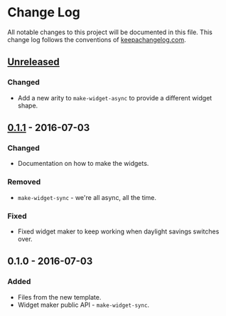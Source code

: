 # Change Log
All notable changes to this project will be documented in this file. This change log follows the conventions of [keepachangelog.com](http://keepachangelog.com/).

## [Unreleased]
### Changed
- Add a new arity to `make-widget-async` to provide a different widget shape.

## [0.1.1] - 2016-07-03
### Changed
- Documentation on how to make the widgets.

### Removed
- `make-widget-sync` - we're all async, all the time.

### Fixed
- Fixed widget maker to keep working when daylight savings switches over.

## 0.1.0 - 2016-07-03
### Added
- Files from the new template.
- Widget maker public API - `make-widget-sync`.

[Unreleased]: https://github.com/your-name/primes/compare/0.1.1...HEAD
[0.1.1]: https://github.com/your-name/primes/compare/0.1.0...0.1.1
